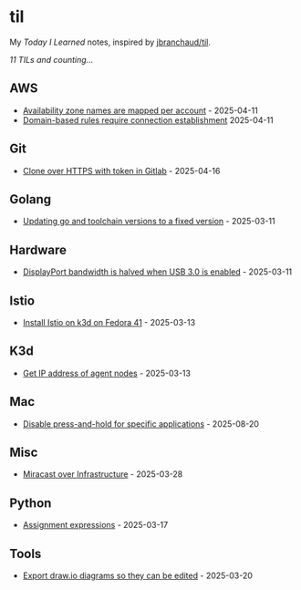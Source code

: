 # til

My _Today I Learned_ notes, inspired by [jbranchaud/til](https://github.com/jbranchaud/til).

_11 TILs and counting..._

## AWS

- [Availability zone names are mapped per account](./AWS/availability_zone_names_are_mapped_per_account.md) - 2025-04-11
- [Domain-based rules require connection establishment](./AWS/domain_based_rules_require_connection_establishment.md) 2025-04-11

## Git

- [Clone over HTTPS with token in Gitlab](./Git/clone_over_https_with_token_in_gitlab.md) - 2025-04-16

## Golang

- [Updating go and toolchain versions to a fixed version](./Golang/updating_go_and_toolchain_versions_at_once.md) - 2025-03-11

## Hardware
- [DisplayPort bandwidth is halved when USB 3.0 is enabled](./Hardware/displayport_bandwidth_halved_on_usb3.0.md) - 2025-03-11

## Istio

- [Install Istio on k3d on Fedora 41](./Istio/install_istio_on_k3d_fedora41.md) - 2025-03-13

## K3d

- [Get IP address of agent nodes](./K3d/get_ip_address_of_agent_nodes.md) - 2025-03-13

## Mac

- [Disable press-and-hold for specific applications](./Mac/disable_press_and_hold_for_specific_applications.md) - 2025-08-20

## Misc

- [Miracast over Infrastructure](./Misc/miracast_over_infrastructure.md) - 2025-03-28

## Python

- [Assignment expressions](./Python/assignment_expressions.md) - 2025-03-17

## Tools

- [Export draw.io diagrams so they can be edited](./Tools/export_drawio_diagrams_to_allow_edition.md) - 2025-03-20
